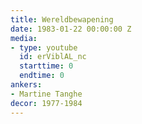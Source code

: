 ```yaml
---
title: Wereldbewapening
date: 1983-01-22 00:00:00 Z
media:
- type: youtube
  id: erViblAL_nc
  starttime: 0
  endtime: 0
ankers:
- Martine Tanghe
decor: 1977-1984
---
```



